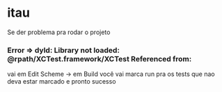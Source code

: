 # itau
Se der problema pra rodar o projeto 
### Error => dyld: Library not loaded: @rpath/XCTest.framework/XCTest   Referenced from:
vai em Edit Scheme -> em Build você vai marca run pra os tests que nao deva estar marcado e pronto sucesso

